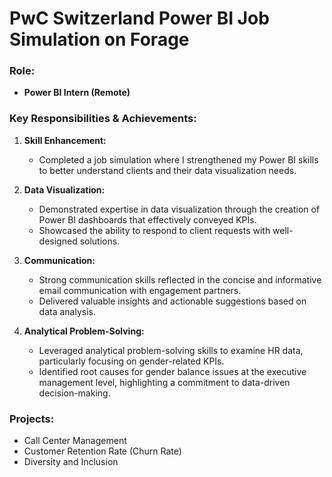 # PwC Switzerland Power BI Job Simulation on Forage

### Role:
- **Power BI Intern (Remote)**

### Key Responsibilities & Achievements:

1. **Skill Enhancement:**
   - Completed a job simulation where I strengthened my Power BI skills to better understand clients and their data visualization needs.

2. **Data Visualization:**
   - Demonstrated expertise in data visualization through the creation of Power BI dashboards that effectively conveyed KPIs.
   - Showcased the ability to respond to client requests with well-designed solutions.

3. **Communication:**
   - Strong communication skills reflected in the concise and informative email communication with engagement partners.
   - Delivered valuable insights and actionable suggestions based on data analysis.

4. **Analytical Problem-Solving:**
   - Leveraged analytical problem-solving skills to examine HR data, particularly focusing on gender-related KPIs.
   - Identified root causes for gender balance issues at the executive management level, highlighting a commitment to data-driven decision-making.

### Projects:
- Call Center Management
- Customer Retention Rate (Churn Rate)
- Diversity and Inclusion

